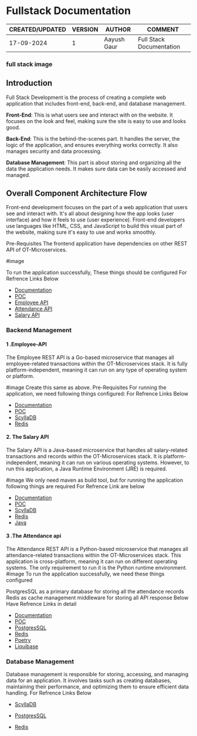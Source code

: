 # Fullstack Documentation

|CREATED/UPDATED |VERSION|AUTHOR|COMMENT|
|--------|-----------|-------|---------|
|17-09-2024|1|Aayush Gaur| Full Stack Documentation | 


### full stack image

## Introduction

Full Stack Development is the process of creating a complete web application that includes front-end, back-end, and database management. 

**Front-End**: This is what users see and interact with on the website. It focuses on the look and feel, making sure the site is easy to use and looks good.

**Back-End**: This is the behind-the-scenes part. It handles the server, the logic of the application, and ensures everything works correctly. It also manages security and data processing.

**Database Management**: This part is about storing and organizing all the data the application needs. It makes sure data can be easily accessed and managed.


## Overall Component Architecture Flow

Front-end development focuses on the part of a web application that users see and interact with. It's all about designing how the app looks (user interface) and how it feels to use (user experience). Front-end developers use languages like HTML, CSS, and JavaScript to build this visual part of the website, making sure it's easy to use and works smoothly.

Pre-Requisites
The frontend application have dependencies on other REST API of OT-Microservices.

#image

To run the application successfully, These things should be configured
For Refrence Links Below
* [Documentation](https://github.com/mygurukulam-p10/Documention/blob/main/OT%20MS%20Understanding/Frontend/Detailed%20documentation/Readme.md)
* [POC](https://github.com/mygurukulam-p10/Documention/blob/main/OT%20MS%20Understanding/Frontend/Setup%20and%20run%20the%20App%20for%20POC%20/Readme.md) 
* [Employee API](https://github.com/mygurukulam-p10/Documention/blob/main/OT%20MS%20Understanding/Employee/Setup%20and%20run%20the%20App%20for%20POC%20/Readme.md)
* [Attendance API](https://github.com/mygurukulam-p10/Documention/blob/main/OT%20MS%20Understanding/Attendance/%20%20%20%09%20Setup%20and%20run%20the%20App%20for%20POC/readme.md)
* [Salary API](https://github.com/mygurukulam-p10/Documention/blob/main/OT%20MS%20Understanding/Salary/Setup%20and%20POC/README.md)


### Backend Management

#### 1 .Employee-API
The Employee REST API is a Go-based microservice that manages all employee-related transactions within the OT-Microservices stack. It is fully platform-independent, meaning it can run on any type of operating system or platform.

#image
Create this same as above.
Pre-Requisites
For running the application, we need following things configured:
For Refrence Links Below
* [Documentation](https://github.com/mygurukulam-p10/Documention/blob/main/OT%20MS%20Understanding/Employee/Detailed%20Document/Readme.md) 
* [POC](https://github.com/mygurukulam-p10/Documention/blob/main/OT%20MS%20Understanding/Employee/Setup%20and%20run%20the%20App%20for%20POC%20/Readme.md) 
* [ScyllaDB](https://github.com/mygurukulam-p10/Documention/blob/main/OT%20MS%20Understanding/Scylla%20DB/Run%20ScyllaDB%20locally%20and%20POC/README.md)
* [Redis](https://github.com/mygurukulam-p10/Documention/blob/main/OT%20MS%20Understanding/Redis/Setup%20and%20run%20App%20for%20POC/README.md)

#### 2. The Salary API
The Salary API is a Java-based microservice that handles all salary-related transactions and records within the OT-Microservices stack. It is platform-independent, meaning it can run on various operating systems. However, to run this application, a Java Runtime Environment (JRE) is required.

#image
We only need maven as build tool, but for running the application following things are required
For Refrence Link are below 
* [Documentation](https://github.com/mygurukulam-p10/Documention/blob/main/OT%20MS%20Understanding/Salary/Detailed%20Document/README.md)
* [POC](https://github.com/mygurukulam-p10/Documention/blob/main/OT%20MS%20Understanding/Salary/Setup%20and%20POC/README.md)
* [ScyllaDB](https://github.com/mygurukulam-p10/Documention/blob/main/OT%20MS%20Understanding/Scylla%20DB/Run%20ScyllaDB%20locally%20and%20POC/README.md)
* [Redis](https://github.com/mygurukulam-p10/Documention/blob/main/OT%20MS%20Understanding/Redis/Setup%20and%20run%20App%20for%20POC/README.md)
* [Java](https://maven.apache.org/)

#### 3 .The Attendance api
The Attendance REST API is a Python-based microservice that manages all attendance-related transactions within the OT-Microservices stack. This application is cross-platform, meaning it can run on different operating systems. The only requirement to run it is the Python runtime environment.
#image
To run the application successfully, we need these things configured

PostgresSQL as a primary database for storing all the attendance records
Redis as cache management middleware for storing all API response
Below Have Refrence Links in detail
* [Documentation](https://github.com/mygurukulam-p10/Documention/blob/main/OT%20MS%20Understanding/Attendance/Detailed%20Document/README.md) 
* [POC](https://github.com/mygurukulam-p10/Documention/blob/main/OT%20MS%20Understanding/Attendance/%20%20%20%09%20Setup%20and%20run%20the%20App%20for%20POC/readme.md) 
* [PostgresSQL](https://github.com/mygurukulam-p10/Documention/blob/main/OT%20MS%20Understanding/PostgreSQL/Setup%20and%20run%20the%20PostgreSQL%20for%20POC/Readme.md) 
* [Redis](https://github.com/mygurukulam-p10/Documention/blob/main/OT%20MS%20Understanding/Redis/Setup%20and%20run%20App%20for%20POC/README.md)
* [Poetry](https://www.digitalocean.com/community/tutorials/how-to-install-poetry-to-manage-python-dependencies-on-ubuntu-22-04)
* [Liquibase](https://docs.liquibase.com/start/install/liquibase-linux-debian-ubuntu.html)

### Database Management

Database management is responsible for storing, accessing, and managing data for an application. It involves tasks such as creating databases, maintaining their performance, and optimizing them to ensure efficient data handling.
For Refrence Links Below
* [ScyllaDB](https://github.com/mygurukulam-p10/Documention/blob/main/OT%20MS%20Understanding/Scylla%20DB/Run%20ScyllaDB%20locally%20and%20POC/README.md)
  
* [PostgresSQL](https://github.com/mygurukulam-p10/Documention/blob/main/OT%20MS%20Understanding/PostgreSQL/Detailed%20Document/README.md)
  
* [Redis](https://github.com/mygurukulam-p10/Documention/blob/main/OT%20MS%20Understanding/Redis/Detailed%20Document/README.md)

